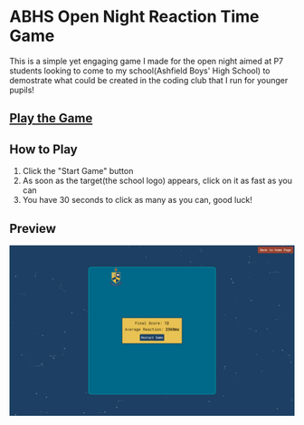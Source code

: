 # ABHS Open Night Reaction Time Game
This is a simple yet engaging game I made for the open night aimed at P7 students looking to come to my school(Ashfield Boys' High School) to demostrate what could be created in the coding club that I run for younger pupils! 

##  [Play the Game](https://dylanmckenzie.github.io/ABHSOpenNightGame/)

## How to Play

1. Click the "Start Game" button
2. As soon as the target(the school logo) appears, click on it as fast as you can
3. You have 30 seconds to click as many as you can, good luck!

## Preview
![Game Preview](images/preview.gif)
